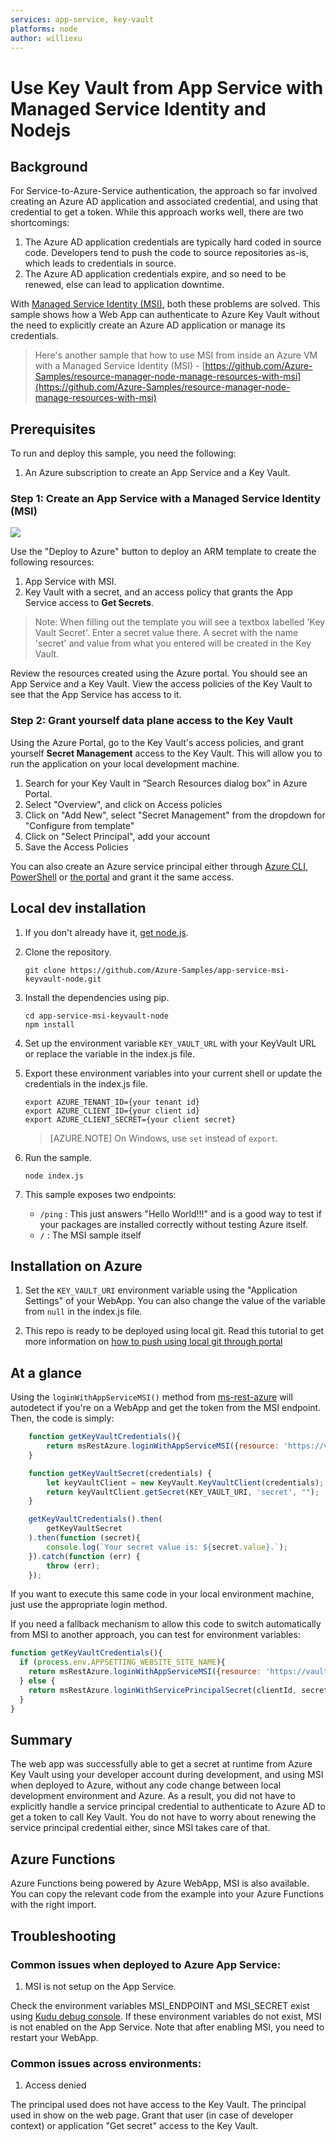 ```yaml
---
services: app-service, key-vault
platforms: node
author: williexu
---
```


# Use Key Vault from App Service with Managed Service Identity and Nodejs

## Background
For Service-to-Azure-Service authentication, the approach so far involved creating an Azure AD application and associated credential, and using that credential to get a token. While this approach works well, there are two shortcomings:
1. The Azure AD application credentials are typically hard coded in source code. Developers tend to push the code to source repositories as-is, which leads to credentials in source.
2. The Azure AD application credentials expire, and so need to be renewed, else can lead to application downtime.

With [Managed Service Identity (MSI)](https://docs.microsoft.com/en-us/azure/app-service/app-service-managed-service-identity), both these problems are solved. This sample shows how a Web App can authenticate to Azure Key Vault without the need to explicitly create an Azure AD application or manage its credentials. 

>Here's another sample that how to use MSI from inside an Azure VM with a Managed Service Identity (MSI) - [https://github.com/Azure-Samples/resource-manager-node-manage-resources-with-msi](https://github.com/Azure-Samples/resource-manager-node-manage-resources-with-msi)

## Prerequisites
To run and deploy this sample, you need the following:
1. An Azure subscription to create an App Service and a Key Vault. 

### Step 1: Create an App Service with a Managed Service Identity (MSI)
<a href="https://portal.azure.com/#create/Microsoft.Template/uri/https%3A%2F%2Fraw.githubusercontent.com%2FAzure-Samples%2Fapp-service-msi-keyvault-node%2Fmaster%2Fazuredeploy.json" target="_blank">
    <img src="http://azuredeploy.net/deploybutton.png"/>
</a>

Use the "Deploy to Azure" button to deploy an ARM template to create the following resources:
1. App Service with MSI.
2. Key Vault with a secret, and an access policy that grants the App Service access to **Get Secrets**.
>Note: When filling out the template you will see a textbox labelled 'Key Vault Secret'. Enter a secret value there. A secret with the name 'secret' and value from what you entered will be created in the Key Vault.

Review the resources created using the Azure portal. You should see an App Service and a Key Vault. View the access policies of the Key Vault to see that the App Service has access to it. 

### Step 2: Grant yourself data plane access to the Key Vault
Using the Azure Portal, go to the Key Vault's access policies, and grant yourself **Secret Management** access to the Key Vault. This will allow you to run the application on your local development machine. 

1.	Search for your Key Vault in “Search Resources dialog box” in Azure Portal.
2.	Select "Overview", and click on Access policies
3.	Click on "Add New", select "Secret Management" from the dropdown for "Configure from template"
4.	Click on "Select Principal", add your account 
5.	Save the Access Policies

You can also create an Azure service principal either through
[Azure CLI](https://azure.microsoft.com/documentation/articles/resource-group-authenticate-service-principal-cli/),
[PowerShell](https://azure.microsoft.com/documentation/articles/resource-group-authenticate-service-principal/)
or [the portal](https://azure.microsoft.com/documentation/articles/resource-group-create-service-principal-portal/)
and grant it the same access.


## Local dev installation

1.  If you don't already have it, [get node.js](https://nodejs.org).


1.  Clone the repository.

    ```
    git clone https://github.com/Azure-Samples/app-service-msi-keyvault-node.git
    ```

2.  Install the dependencies using pip.

    ```
    cd app-service-msi-keyvault-node
    npm install
    ```

3.  Set up the environment variable `KEY_VAULT_URL` with your KeyVault URL or replace the variable in the index.js file.

1. Export these environment variables into your current shell or update the credentials in the index.js file.

    ```
    export AZURE_TENANT_ID={your tenant id}
    export AZURE_CLIENT_ID={your client id}
    export AZURE_CLIENT_SECRET={your client secret}
    ```
    > [AZURE.NOTE] On Windows, use `set` instead of `export`.

1. Run the sample.

    ```
    node index.js
    ```

1. This sample exposes two endpoints:
  
   - `/ping` : This just answers "Hello World!!!" and is a good way to test if your packages are installed correctly without testing Azure itself.
   - `/` : The MSI sample itself

## Installation on Azure

1. Set the `KEY_VAULT_URI` environment variable using the "Application Settings" of your WebApp. You can also change the value of the variable from `null` in the index.js file.

1. This repo is ready to be deployed using local git. Read this tutorial to get more information on [how to push using local git through portal](https://docs.microsoft.com/en-us/azure/app-service/app-service-deploy-local-git)

## At a glance

Using the `loginWithAppServiceMSI()` method from [ms-rest-azure](https://www.npmjs.com/package/ms-rest-azure) will autodetect if you're on a WebApp and get the token from the MSI endpoint. Then, the code is simply:

```javascript  
    function getKeyVaultCredentials(){
        return msRestAzure.loginWithAppServiceMSI({resource: 'https://vault.azure.net'});
    }

    function getKeyVaultSecret(credentials) {
        let keyVaultClient = new KeyVault.KeyVaultClient(credentials);
        return keyVaultClient.getSecret(KEY_VAULT_URI, 'secret', "");
    }

    getKeyVaultCredentials().then(
        getKeyVaultSecret
    ).then(function (secret){
        console.log(`Your secret value is: ${secret.value}.`);
    }).catch(function (err) {
        throw (err);
    });
```

If you want to execute this same code in your local environment machine, just use the appropriate login method.

If you need a fallback mechanism to allow this code to switch automatically from MSI to another approach, you can test for environment variables:

```javascript
function getKeyVaultCredentials(){
  if (process.env.APPSETTING_WEBSITE_SITE_NAME){
    return msRestAzure.loginWithAppServiceMSI({resource: 'https://vault.azure.net'});
  } else {
    return msRestAzure.loginWithServicePrincipalSecret(clientId, secret, domain);
  }
}
```

## Summary

The web app was successfully able to get a secret at runtime from Azure Key Vault using your developer account during development, and using MSI when deployed to Azure, without any code change between local development environment and Azure. 
As a result, you did not have to explicitly handle a service principal credential to authenticate to Azure AD to get a token to call Key Vault. You do not have to worry about renewing the service principal credential either, since MSI takes care of that.

## Azure Functions

Azure Functions being powered by Azure WebApp, MSI is also available. You can copy the relevant code from the example into your Azure Functions with the right import.

## Troubleshooting

### Common issues when deployed to Azure App Service:

1. MSI is not setup on the App Service. 

Check the environment variables MSI_ENDPOINT and MSI_SECRET exist using [Kudu debug console](https://azure.microsoft.com/en-us/resources/videos/super-secret-kudu-debug-console-for-azure-web-sites/). If these environment variables do not exist, MSI is not enabled on the App Service. Note that after enabling MSI, you need to restart your WebApp.

### Common issues across environments:

1. Access denied

The principal used does not have access to the Key Vault. The principal used in show on the web page. Grant that user (in case of developer context) or application "Get secret" access to the Key Vault. 
